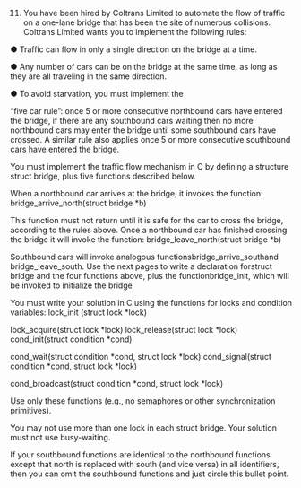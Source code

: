 11.	You have been hired by Coltrans Limited to automate the flow of traffic on a one-lane bridge that has been the site of numerous collisions. Coltrans Limited wants you to implement the following rules:

●	Traffic can flow in only a single direction on the bridge at a time.

●	Any number of cars can be on the bridge at the same time, as long as they are all traveling in the same direction.

●	To avoid starvation, you must implement the

“five car rule”: once 5 or more consecutive northbound cars have entered the bridge, if there are any southbound cars waiting then no more northbound cars may enter the bridge until some southbound cars have crossed. A similar rule also applies once 5 or more consecutive southbound cars have entered the bridge.

You must implement the traffic flow mechanism in C by defining a structure struct bridge, plus five functions described below.

When a northbound car arrives at the bridge, it invokes the function:
bridge_arrive_north(struct bridge *b)

This function must not return until it is safe for the car to cross the bridge, according to the rules above. Once a northbound car has finished crossing the bridge it will invoke the function: bridge_leave_north(struct bridge *b)

Southbound cars will invoke analogous functionsbridge_arrive_southand bridge_leave_south. Use the next pages to write a declaration forstruct bridge and the four functions above, plus the functionbridge_init, which will be invoked to initialize the bridge

You must write your solution in C using the functions for locks and condition variables: lock_init (struct lock *lock)

lock_acquire(struct lock *lock)
lock_release(struct lock *lock)
cond_init(struct condition *cond)
 

cond_wait(struct condition *cond, struct lock *lock) cond_signal(struct condition *cond, struct lock *lock)

cond_broadcast(struct condition *cond, struct lock *lock)

Use only these functions (e.g., no semaphores or other synchronization primitives).

You may not use more than one lock in each struct bridge.
Your solution must not use busy-waiting.

If your southbound functions are identical to the northbound functions except that north is replaced with south (and vice versa) in all identifiers, then you can omit the southbound functions and just circle this bullet point.
